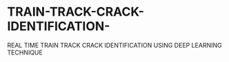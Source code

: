 # TRAIN-TRACK-CRACK-IDENTIFICATION-
REAL TIME TRAIN TRACK CRACK IDENTIFICATION USING DEEP LEARNING TECHNIQUE 
